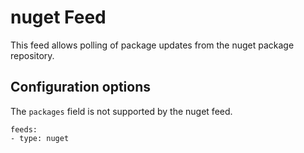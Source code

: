 # nuget Feed

This feed allows polling of package updates from the nuget package repository.

## Configuration options

The `packages` field is not supported by the nuget feed.


```
feeds:
- type: nuget
```
